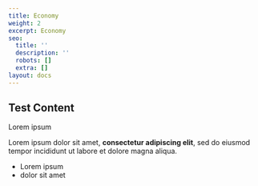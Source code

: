 ```yaml
---
title: Economy
weight: 2
excerpt: Economy
seo:
  title: ''
  description: ''
  robots: []
  extra: []
layout: docs
---
```

## Test Content

Lorem ipsum

Lorem ipsum dolor sit amet, **consectetur adipiscing elit**, sed do eiusmod tempor incididunt ut labore et dolore magna aliqua.

*   Lorem ipsum
*   dolor sit amet
